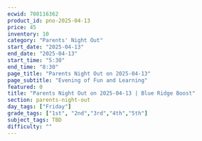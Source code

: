 ```yaml
---
ecwid: 708116362
product_id: pno-2025-04-13
price: 45
inventory: 10
category: "Parents' Night Out"
start_date: "2025-04-13"
end_date: "2025-04-13"
start_time: "5:30"
end_time: "8:30"
page_title: "Parents Night Out on 2025-04-13"
page_subtitle: "Evening of Fun and Learning"
featured: 0
title: "Parents Night Out on 2025-04-13 | Blue Ridge Boost"
section: parents-night-out
day_tags: ["Friday"]
grade_tags: ["1st", "2nd","3rd","4th","5th"]
subject_tags: TBD
difficulty: ""
---
```


